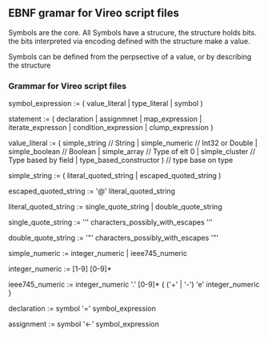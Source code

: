 ## EBNF gramar for Vireo script files

Symbols are the core. All Symbols have a strucure, the structure holds
bits. the bits interpreted via encoding defined with the structure
make a value.

Symbols can be defined from the perpsective of a value, or by describing
the structure


### Grammar for Vireo script files

symbol_expression       := ( value_literal
                            | type_literal
                            | symbol )


statement               := ( declaration
                            | assignmnet
                            | map_expression
                            | iterate_expresson
                            | condition_expression
                            | clump_expression )

value_literal           :=  ( simple_string             // String
                            | simple_numeric            // Int32 or Double
                            | simple_boolean            // Boolean
                            | simple_array              // Type of elt 0
                            | simple_cluster            // Type based by field
                            | type_based_constructor )  // type base on type

simple_string           :=  ( literal_quoted_string
                            | escaped_quoted_string )

escaped_quoted_string   := '@' literal_quoted_string

literal_quoted_string   := single_quote_string | double_quote_string

single_quote_string     := '’'  characters_possibly_with_escapes '’'

double_quote_string     := '"'  characters_possibly_with_escapes '"'


simple_numeric          :=  integer_numeric | ieee745_numeric

integer_numeric         := [1-9] [0-9]*

ieee745_numeric         :=  integer_numeric '.' [0-9]*
                            { ('+' | '-') 'e' integer_numeric }


declaration             := symbol '=' symbol_expression

assignment              := symbol '<-' symbol_expression
